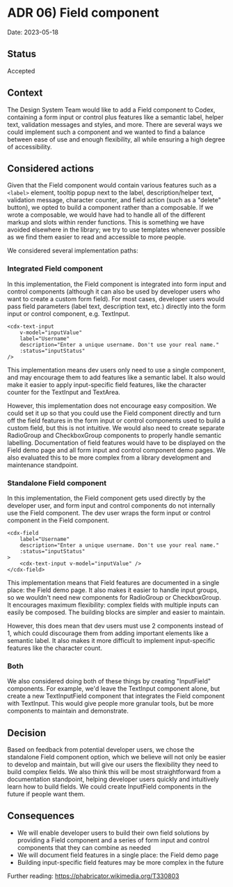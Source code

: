# ADR 06) Field component

Date: 2023-05-18

## Status

Accepted

## Context

The Design System Team would like to add a Field component to Codex, containing a form input or
control plus features like a semantic label, helper text, validation messages and styles, and more.
There are several ways we could implement such a component and we wanted to find a balance between
ease of use and enough flexibility, all while ensuring a high degree of accessibility.

## Considered actions

Given that the Field component would contain various features such as a `<label>` element, tooltip
popup next to the label, description/helper text, validation message, character counter, and field
action (such as a "delete" button), we opted to build a component rather than a composable. If we
wrote a composable, we would have had to handle all of the different markup and slots within render
functions. This is something we have avoided elsewhere in the library; we try to use templates
whenever possible as we find them easier to read and accessible to more people.

We considered several implementation paths:

### Integrated Field component

In this implementation, the Field component is integrated into form input and control components
(although it can also be used by developer users who want to create a custom form field). For most
cases, developer users would pass field parameters (label text, description text, etc.) directly
into the form input or control component, e.g. TextInput.

```vue-html
<cdx-text-input
	v-model="inputValue"
	label="Username"
	description="Enter a unique username. Don't use your real name."
	:status="inputStatus"
/>
```

This implementation means dev users only need to use a single component, and may encourage them to
add features like a semantic label. It also would make it easier to apply input-specific field
features, like the character counter for the TextInput and TextArea.

However, this implementation does not encourage easy composition. We could set it up so that you
could use the Field component directly and turn off the field features in the form input or control
components used to build a custom field, but this is not intuitive. We would also need to create
separate RadioGroup and CheckboxGroup components to properly handle semantic labelling.
Documentation of field features would have to be displayed on the Field demo page and all form
input and control component demo pages. We also evaluated this to be more complex from a library
development and maintenance standpoint.

### Standalone Field component

In this implementation, the Field component gets used directly by the developer user, and form
input and control components do not internally use the Field component. The dev user wraps the form
input or control component in the Field component.

```vue-html
<cdx-field
	label="Username"
	description="Enter a unique username. Don't use your real name."
	:status="inputStatus"
>
	<cdx-text-input v-model="inputValue" />
</cdx-field>
```

This implementation means that Field features are documented in a single place: the Field demo
page. It also makes it easier to handle input groups, so we wouldn't need new components for
RadioGroup or CheckboxGroup. It encourages maximum flexibility: complex fields with multiple inputs
can easily be composed. The building blocks are simpler and easier to maintain.

However, this does mean that dev users must use 2 components instead of 1, which could discourage
them from adding important elements like a semantic label. It also makes it more difficult to
implement input-specific features like the character count.

### Both

We also considered doing both of these things by creating "InputField" components. For example,
we'd leave the TextInput component alone, but create a new TextInputField component that integrates
the Field component with TextInput. This would give people more granular tools, but be more
components to maintain and demonstrate.

## Decision

Based on feedback from potential developer users, we chose the standalone Field component option,
which we believe will not only be easier to develop and maintain, but will give our users the
flexibility they need to build complex fields. We also think this will be most straightforward from
a documentation standpoint, helping developer users quickly and intuitively learn how to build
fields. We could create InputField components in the future if people want them.

## Consequences

- We will enable developer users to build their own field solutions by providing a Field component
  and a series of form input and control components that they can combine as needed
- We will document field features in a single place: the Field demo page
- Building input-specific field features may be more complex in the future

Further reading: https://phabricator.wikimedia.org/T330803

